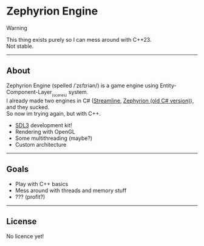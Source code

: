 # Zephyrion Engine

> [!WARNING]
> This thing exists purely so I can mess around with C++23.  
> Not stable.

---

## About
Zephyrion Engine (spelled /ˈzɛfɪriən/) is a game engine using Entity-Component-Layer<sub><sub>(scenes)</sub></sub> system.  
I already made two engines in C# ([Streamline](https://github.com/fredtheking/Streamline-Engine), [Zephyrion (old C# version)](https://github.com/fredtheking/ZephyrionEngine)), and they sucked.  
So now im trying again, but with C++.

- [SDL3](https://www.libsdl.org/) development kit!  
- Rendering with OpenGL  
- Some multithreading (maybe?)  
- Custom architecture  

---

## Goals
- Play with C++ basics
- Mess around with threads and memory stuff  
- ??? (profit?)  

---

## License
No licence yet!
